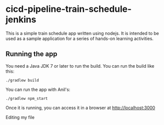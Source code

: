 # cicd-pipeline-train-schedule-jenkins

This is a simple train schedule app written using nodejs. It is intended to be used as a sample application for a series of hands-on learning activities.

## Running the app

You need a Java JDK 7 or later to run the build. You can run the build like this:

    ./gradlew build

You can run the app with Anil's:

    ./gradlew npm_start

Once it is running, you can access it in a browser at [http://localhost:3000](http://localhost:3000)

Editing my file
